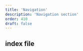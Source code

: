 ```yaml
---
title: 'Navigation'
description: 'Navigation section'
order: 410
draft: false
---
```


## index file
